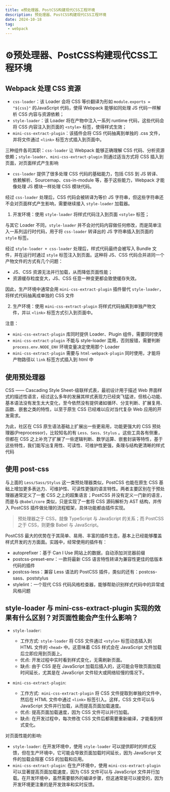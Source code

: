 ```yaml
---
title: ⚙️预处理器、PostCSS构建现代CSS工程环境
description: 预处理器、PostCSS构建现代CSS工程环境
date: 2024-10-18
tag:
 - webpack
---
```


# ⚙️预处理器、PostCSS构建现代CSS工程环境

##  Webpack 处理 CSS 资源

+ `css-loader`：该 Loader 会将 CSS 等价翻译为形如 `module.exports = "${css}"` 的JavaScript 代码，使得 Webpack 能够如同处理 JS 代码一样解析 CSS 内容与资源依赖；
+ `style-loader`：该 Loader 将在产物中注入一系列 runtime 代码，这些代码会将 CSS 内容注入到页面的 `<style>` 标签，使得样式生效；
+ `mini-css-extract-plugin`：该插件会将 CSS 代码抽离到单独的 .css 文件，并将文件通过 `<link>` 标签方式插入到页面中。

三种组件各司其职：`css-loader` 让 Webpack 能够正确理解 CSS 代码、分析资源依赖；`style-loader`、`mini-css-extract-plugin` 则通过适当方式将 CSS 插入到页面，对页面样式产生影响

+ `css-loader` 提供了很多处理 CSS 代码的基础能力，包括 CSS 到 JS 转译、依赖解析、Sourcemap、css-in-module 等，基于这些能力，Webpack 才能像处理 JS 模块一样处理 CSS 模块代码。

经过 `css-loader` 处理后，CSS 代码会被转译为等价 JS 字符串，但这些字符串还不会对页面样式产生影响，需要继续接入 `style-loader` 加载器。

1. 开发环境：使用 `style-loader` 将样式代码注入到页面 `<style>` 标签；

与其它 Loader 不同，`style-loader` 并不会对代码内容做任何修改，而是简单注入一系列运行时代码，用于将 `css-loader` 转译出的 JS 字符串插入到页面的 `style` 标签。

经过 `style-loader + css-loader` 处理后，样式代码最终会被写入 Bundle 文件，并在运行时通过 `style` 标签注入到页面。这种将 JS、CSS 代码合并进同一个产物文件的方式有几个问题：

+ JS、CSS 资源无法并行加载，从而降低页面性能；
+ 资源缓存粒度变大，JS、CSS 任意一种变更都会致使缓存失效。

因此，生产环境中通常会用 `mini-css-extract-plugin` 插件替代 `style-loader`，将样式代码抽离成单独的 CSS 文件

2. 生产环境：使用 `mini-css-extract-plugin` 将样式代码抽离到单独产物文件，并以 `<link>` 标签方式引入到页面中。

注意：

+ `mini-css-extract-plugin` 库同时提供 Loader、Plugin 组件，需要同时使用
+ `mini-css-extract-plugin` 不能与 style-loader 混用，否则报错，需要判断 `process.env.NODE_ENV` 环境变量决定使用那个 Loader
+ `mini-css-extract-plugin` 需要与 `html-webpack-plugin` 同时使用，才能将产物路径以 `link` 标签方式插入到 html 中


## 使用预处理器

CSS —— Cascading Style Sheet-级联样式表，最初设计用于描述 Web 界面样式的描述性语言，经过这么多年的发展其样式表现力已经突飞猛进，但核心功能、基本语法没有发生太大变化，至今依然没有提供诸如循环、分支判断、扩展复用、函数、嵌套之类的特性，以至于原生 CSS 已经难以应对当代复杂 Web 应用的开发需求。

为此，社区在 CSS 原生语法基础上扩展出一些更易用，功能更强大的 CSS 预处理器(Preprocessor)，比较知名的有 `Less、Sass、Stylus` 。这些工具各有侧重，但都在 CSS 之上补充了扩展了一些逻辑判断、数学运算、嵌套封装等特性，基于这些特性，我们能写出复用性、可读性、可维护性更强，条理与结构更清晰的样式代码

## 使用 post-css

与上面的 `Less/Sass/Stylus` 这一类预处理器类似，PostCSS 也能在原生 CSS 基础上增加更多表达力、可维护性、可读性更强的语言特性。两者主要区别在于预处理器通常定义了一套 CSS 之上的超集语言；PostCSS 并没有定义一门新的语言，而是与 `@babel/core` 类似，只是实现了一套将 CSS 源码解析为 AST 结构，并传入 PostCSS 插件做处理的流程框架，具体功能都由插件实现。
> 预处理器之于 CSS，就像 TypeScript 与 JavaScript 的关系；而 PostCSS 之于 CSS，则更像 Babel 与 JavaScript。

PostCSS 最大的优势在于其简单、易用、丰富的插件生态，基本上已经能够覆盖样式开发的方方面面。实践中，经常使用的插件有：

+ autoprefixer：基于 Can I Use 网站上的数据，自动添加浏览器前缀
+ postcss-preset-env：一款将最新 CSS 语言特性转译为兼容性更佳的低版本代码的插件
+ postcss-less：兼容 Less 语法的 PostCSS 插件，类似的还有：postcss-sass、poststylus
+ stylelint：一个现代 CSS 代码风格检查器，能够帮助识别样式代码中的异常或风格问题

## style-loader 与 mini-css-extract-plugin 实现的效果有什么区别？对页面性能会产生什么影响？

+ `style-loader`:

    + 工作方式: `style-loader` 将 CSS 文件通过 `<style>` 标签动态插入到 HTML 文件的 `<head>` 中。这意味着 CSS 样式会在 JavaScript 文件加载后立即应用到页面上。
    + 优点: 开发过程中实时看到样式变化，无需刷新页面。
    + 缺点: 由于 CSS 是在 JavaScript 加载后插入的，这可能会导致页面加载时间延长，尤其是在 JavaScript 文件较大或网络较慢的情况下。
+ `mini-css-extract-plugin`:

    + 工作方式:` mini-css-extract-plugin` 将 CSS 文件提取到单独的文件中，然后在 HTML 文件中通过 `<link>` 标签引入。这样，CSS 文件可以与 JavaScript 文件并行加载，从而提高页面加载速度。
    + 优点: 提高页面加载速度，因为 CSS 文件可以并行加载。
    + 缺点: 在开发过程中，每次修改 CSS 文件后都需要重新编译，才能看到样式变化。

对页面性能的影响:

+ `style-loader`: 在开发环境中，使用 `style-loader` 可以提供即时的样式反馈，但在生产环境中，它可能会导致页面加载时间延长，因为 JavaScript 文件的加载会阻塞 CSS 的加载和应用。
+ `mini-css-extract-plugin`: 在生产环境中，使用 `mini-css-extract-plugin` 可以显著提高页面加载速度，因为 CSS 文件可以与 JavaScript 文件并行加载。在开发环境中，虽然需要额外的编译步骤，但这通常是可以接受的，因为开发环境更注重的是开发效率和实时反馈。 